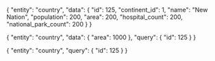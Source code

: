{
    "entity": "country",
    "data": {
        "id": 125,
        "continent_id": 1,
        "name": "New Nation",
        "population": 200,
        "area": 200,
        "hospital_count": 200,
        "national_park_count": 200
    }
}



{
    "entity": "country",
    "data": {
        "area": 1000
    },
    "query": {
        "id": 125
    }
}


{
    "entity": "country",
    "query": {
        "id": 125
    }
}